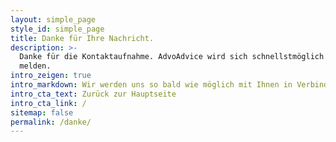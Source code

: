 ```yaml
---
layout: simple_page
style_id: simple_page
title: Danke für Ihre Nachricht.
description: >-
  Danke für die Kontaktaufnahme. AdvoAdvice wird sich schnellstmöglich bei Ihnen
  melden.
intro_zeigen: true
intro_markdown: Wir werden uns so bald wie möglich mit Ihnen in Verbindung setzen.
intro_cta_text: Zurück zur Hauptseite
intro_cta_link: /
sitemap: false
permalink: /danke/
---
```



